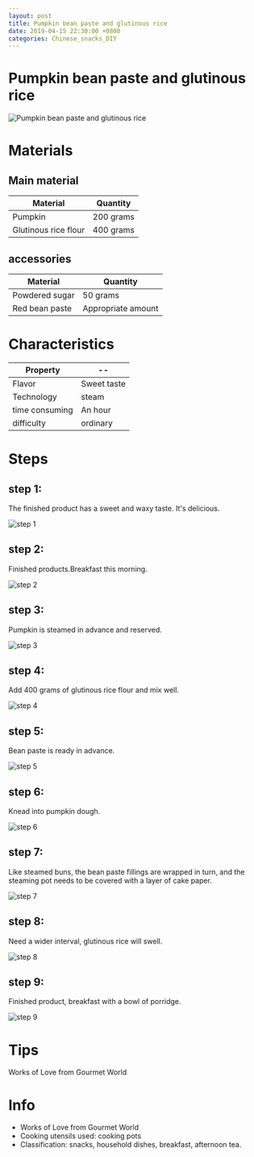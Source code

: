 ```yaml
---
layout: post
title: Pumpkin bean paste and glutinous rice
date: 2019-04-15 22:30:00 +0800
categories: Chinese_snacks_DIY
---
```


# Pumpkin bean paste and glutinous rice

![Pumpkin bean paste and glutinous rice]({{site.baseurl}}/img/429401/429401.jpg)

# Materials


## Main material

Material|Quantity
--|--
Pumpkin|200 grams
Glutinous rice flour|400 grams

## accessories

Material|Quantity
--|--
Powdered sugar|50 grams
Red bean paste|Appropriate amount

# Characteristics

Property|--
--|--
Flavor|Sweet taste
Technology|steam
time consuming|An hour
difficulty|ordinary

# Steps

## step 1:

The finished product has a sweet and waxy taste. It's delicious.

![step 1]({{site.baseurl}}/img/429401/1.jpg)

## step 2:

Finished products.Breakfast this morning.

![step 2]({{site.baseurl}}/img/429401/2.jpg)

## step 3:

Pumpkin is steamed in advance and reserved.

![step 3]({{site.baseurl}}/img/429401/3.jpg)

## step 4:

Add 400 grams of glutinous rice flour and mix well.

![step 4]({{site.baseurl}}/img/429401/4.jpg)

## step 5:

Bean paste is ready in advance.

![step 5]({{site.baseurl}}/img/429401/5.jpg)

## step 6:

Knead into pumpkin dough.

![step 6]({{site.baseurl}}/img/429401/6.jpg)

## step 7:

Like steamed buns, the bean paste fillings are wrapped in turn, and the steaming pot needs to be covered with a layer of cake paper.

![step 7]({{site.baseurl}}/img/429401/7.jpg)

## step 8:

Need a wider interval, glutinous rice will swell.

![step 8]({{site.baseurl}}/img/429401/8.jpg)

## step 9:

Finished product, breakfast with a bowl of porridge.

![step 9]({{site.baseurl}}/img/429401/9.jpg)

# Tips

Works of Love from Gourmet World

# Info

- Works of Love from Gourmet World
- Cooking utensils used: cooking pots
- Classification: snacks, household dishes, breakfast, afternoon tea.